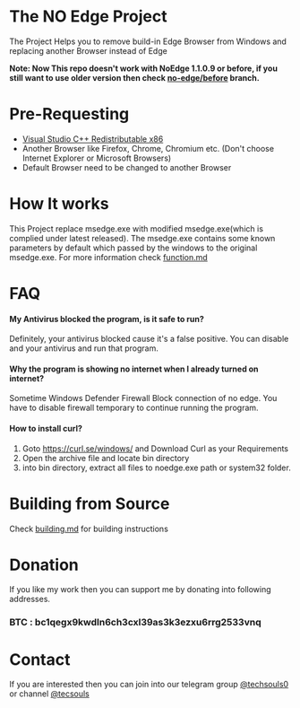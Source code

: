 # The NO Edge Project
The Project Helps you to remove build-in Edge Browser from Windows and replacing another Browser instead of Edge

**Note: Now This repo doesn't work with NoEdge 1.1.0.9 or before, if you still want to use older version then check [no-edge/before](https://github.com/BiltuDas1/no-edge/tree/before) branch.**

# Pre-Requesting
* [Visual Studio C++ Redistributable x86](https://learn.microsoft.com/en-us/cpp/windows/latest-supported-vc-redist#visual-studio-2015-2017-2019-and-2022)
* Another Browser like Firefox, Chrome, Chromium etc. (Don't choose Internet Explorer or Microsoft Browsers)
* Default Browser need to be changed to another Browser

# How It works
This Project replace msedge.exe with modified msedge.exe(which is complied under latest released). The msedge.exe contains some known parameters by default which passed by the windows to the original msedge.exe. For more information check [function.md](./docs/function.md)

# FAQ
#### My Antivirus blocked the program, is it safe to run?
Definitely, your antivirus blocked cause it's a false positive. You can disable and your antivirus and run that program.
#### Why the program is showing no internet when I already turned on internet?
Sometime Windows Defender Firewall Block connection of no edge. You have to disable firewall temporary to continue running the program.
#### How to install curl?
1. Goto https://curl.se/windows/ and Download Curl as your Requirements
2. Open the archive file and locate bin directory
3. into bin directory, extract all files to noedge.exe path or system32 folder.

# Building from Source
Check [building.md](./building/building.md) for building instructions

# Donation
If you like my work then you can support me by donating into following addresses.
### BTC : bc1qegx9kwdln6ch3cxl39as3k3ezxu6rrg2533vnq

# Contact
If you are interested then you can join into our telegram group [@techsouls0](https://t.me/techsouls0) or channel [@tecsouls](https://t.me/tecsouls)
